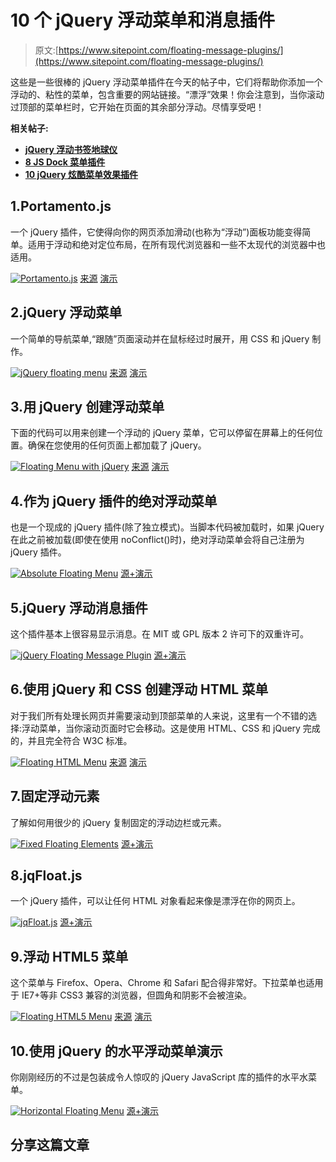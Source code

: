# 10 个 jQuery 浮动菜单和消息插件

> 原文:[https://www.sitepoint.com/floating-message-plugins/](https://www.sitepoint.com/floating-message-plugins/)

这些是一些很棒的 jQuery 浮动菜单插件在今天的帖子中，它们将帮助你添加一个浮动的、粘性的菜单，包含重要的网站链接。“漂浮”效果！你会注意到，当你滚动过顶部的菜单栏时，它开始在页面的其余部分浮动。尽情享受吧！

**相关帖子:**

*   [**jQuery 浮动书签地球仪**](http://www.jquery4u.com/fun-and-games/jquery-floating-bookmark-globe/)
*   [**8 JS Dock 菜单插件**](http://www.jquery4u.com/menus/8-js-dock-menu-plugins/)
*   [**10 jQuery 炫酷菜单效果插件**](http://www.jquery4u.com/menus/10-jquery-cool-menu-effect-plugins/)

## 1.Portamento.js

一个 jQuery 插件，它使得向你的网页添加滑动(也称为“浮动”)面板功能变得简单。适用于浮动和绝对定位布局，在所有现代浏览器和一些不太现代的浏览器中也适用。

 [![Portamento.js](../Images/3491be702f872431f4073d50c032c5ea.png)](http://simianstudios.com/portamento/) 
[来源](http://simianstudios.com/portamento/) [演示](http://simianstudios.com/portamento/demos/no-limit.html)

## 2.jQuery 浮动菜单

一个简单的导航菜单,“跟随”页面滚动并在鼠标经过时展开，用 CSS 和 jQuery 制作。

 [![jQuery floating menu](../Images/6093f66b41e966a6a8c6d3c857dab72d.png)](http://manos.malihu.gr/jquery-floating-menu) 
[来源](http://manos.malihu.gr/jquery-floating-menu) [演示](http://manos.malihu.gr/tuts/jquery-floating-menu.html)

## 3.用 jQuery 创建浮动菜单

下面的代码可以用来创建一个浮动的 jQuery 菜单，它可以停留在屏幕上的任何位置。确保在您使用的任何页面上都加载了 jQuery。

 [![Floating Menu with jQuery](../Images/7ddd168d82aa73e95a1bd57c41f1322f.png)](http://www.warpconduit.net/2009/10/07/create-a-floating-menu-with-jquery/) 
[来源](http://www.warpconduit.net/2009/10/07/create-a-floating-menu-with-jquery/) [演示](https://jsfiddle.net/nMcxQ/)

## 4.作为 jQuery 插件的绝对浮动菜单

也是一个现成的 jQuery 插件(除了独立模式)。当脚本代码被加载时，如果 jQuery 在此之前被加载(即使在使用 noConflict()时)，绝对浮动菜单会将自己注册为 jQuery 插件。

 [![Absolute Floating Menu](../Images/5256d5dceff46a58f9cefbaee11ac337.png)](http://www.jtricks.com/javascript/navigation/floating/jquery.html) 
[源+演示](http://www.jtricks.com/javascript/navigation/floating/jquery.html)

## 5.jQuery 浮动消息插件

这个插件基本上很容易显示消息。在 MIT 或 GPL 版本 2 许可下的双重许可。

 [![jQuery Floating Message Plugin](../Images/facb6fd3788aa12b8f55bf18945e8af2.png)](http://sideroad.secret.jp/plugins/jQueryFloatingMessage/) 
[源+演示](http://sideroad.secret.jp/plugins/jQueryFloatingMessage/)

## 6.使用 jQuery 和 CSS 创建浮动 HTML 菜单

对于我们所有处理长网页并需要滚动到顶部菜单的人来说，这里有一个不错的选择:浮动菜单，当你滚动页面时它会移动。这是使用 HTML、CSS 和 jQuery 完成的，并且完全符合 W3C 标准。

 [![Floating HTML Menu](../Images/6d7e66037bb4385a85a422a3325b2ae8.png)](http://net.tutsplus.com/tutorials/html-css-techniques/creating-a-floating-html-menu-using-jquery-and-css/) 
[来源](http://net.tutsplus.com/tutorials/html-css-techniques/creating-a-floating-html-menu-using-jquery-and-css/) [演示](https://d2o0t5hpnwv4c1.cloudfront.net/018_Floating_Menu/demo/dhtml_float_menu_final_nettut.html)

## 7.固定浮动元素

了解如何用很少的 jQuery 复制固定的浮动边栏或元素。

 [![Fixed Floating Elements](../Images/54407533cfbc9d9a4d1a082a4d5e3a26.png)](http://jqueryfordesigners.com/demo/fixedfloat.html) 
[源+演示](http://jqueryfordesigners.com/demo/fixedfloat.html)

## 8.jqFloat.js

一个 jQuery 插件，可以让任何 HTML 对象看起来像是漂浮在你的网页上。

 [![jqFloat.js](../Images/78eddb6f169ee6890ad6257ee3fd0b83.png)](http://www.inwebson.com/demo/jqfloat/) 
[源+演示](http://www.inwebson.com/demo/jqfloat/)

## 9.浮动 HTML5 菜单

这个菜单与 Firefox、Opera、Chrome 和 Safari 配合得非常好。下拉菜单也适用于 IE7+等非 CSS3 兼容的浏览器，但圆角和阴影不会被渲染。

 [![Floating HTML5 Menu](../Images/6f8806c8e0a9b65a87197c8ff0336943.png)](http://html5-menu.com/floating-html5-menu-twitter.html) 
[来源](http://html5-menu.com/floating-html5-menu-twitter.html) [演示](http://html5-menu.com/floating-html5-menu-twitter.jsp?q=aHR0cDovL3d3dy5jc3MzbWVudS5jb20vZWxlZ2FudC1kYXJrLW1lbnUuaHRtbD9hZmZpZD1IVDUtTU4zMQ==)

## 10.使用 jQuery 的水平浮动菜单演示

你刚刚经历的不过是包装成令人惊叹的 jQuery JavaScript 库的插件的水平水菜单。

 [![Horizontal Floating Menu](../Images/08f14548276a57f2fc4eb322e07173ce.png)](http://codershelpdesk.com/2012/04/24/horizontal-floating-menu-demo-using-jquery/) 
[源+演示](http://codershelpdesk.com/2012/04/24/horizontal-floating-menu-demo-using-jquery/)

## 分享这篇文章